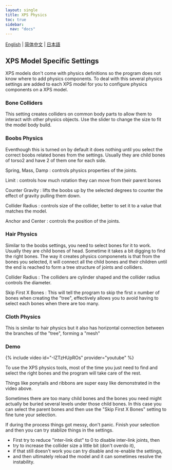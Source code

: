```yaml
---
layout: single
title: XPS Physics
toc: true
sidebar:
  nav: "docs"
---
```

[English](/dancexr/features/xps_physics) | [简体中文](/zh/dancexr/features/xps_physics) | [日本語](/jp/dancexr/features/xps_physics)


## XPS Model Specific Settings
XPS models don't come with physics definitions so the program does not know where to add physics components. To deal with this several physics settings are added to each XPS model for you to configure physics components on a XPS model. 

### Bone Colliders 
This setting creates colliders on common body parts to allow them to interact with other physics objects. Use the slider to change the size to fit the model body build. 

### Boobs Physics
Eventhough this is turned on by default it does nothing until you select the correct boobs related bones from the settings. Usually they are child bones of torso2 and have 2 of them one for each side. 

Spring, Mass, Damp
: controls physics properties of the joints. 

Limit
: controls how much rotation they can move from their parent bones

Counter Gravity
: lifts the boobs up by the selected degrees to counter the effect of gravity pulling them down. 

Collider Radius
: controls size of the collider, better to set it to a value that matches the model.

Anchor and Center
: controls the position of the joints.

### Hair Physics
Similar to the boobs settings, you need to select bones for it to work. Usually they are child bones of head. Sometime it takes a bit digging to find the right bones. The way it creates physics componenets is that from the bones you selected, it will connect all the child bones and their children until the end is reached to form a tree structure of joints and colliders. 

Collider Radius
: The colliders are cylinder shaped and the collider radius controls the diameter.

Skip First X Bones
: This will tell the program to skip the first x number of bones when creating the "tree", effectively allows you to avoid having to select each bones when there are too many. 

### Cloth Physics
This is similar to hair physics but it also has horizontal connection between the branches of the "tree", forming a "mesh"

### Demo
{% include video id="-IZTzHUpROs" provider="youtube" %}

To use the XPS physics tools, most of the time you just need to find and select the right bones and the program will take care of the rest. 

Things like ponytails and ribbons are super easy like demonstrated in the video above. 

Sometimes there are too many child bones and the bones you need might actually be buried several levels under those child bones. In this case you can select the parent bones and then use the "Skip First X Bones" setting to fine tune your selection. 

If during the process things got messy, don't panic. Finish your selection and then you can try stablize things in the settings. 
* First try to reduce "inter-link dist" to 0 to disable inter-link joints, then 
* try to increase the collider size a little bit (don't overdo it), 
* if that still doesn't work you can try disable and re-enable the settings, 
* and then ultimately reload the model and it can sometimes resolve the instability.
